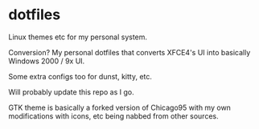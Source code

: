 # dotfiles
Linux themes etc for my personal system.

Conversion? My personal dotfiles that converts XFCE4's UI into basically 
Windows 2000 / 9x UI.

Some extra configs too for dunst, kitty, etc.

Will probably update this repo as I go.

GTK theme is basically a forked version of Chicago95 with my own modifications with icons, etc being nabbed from other sources.
